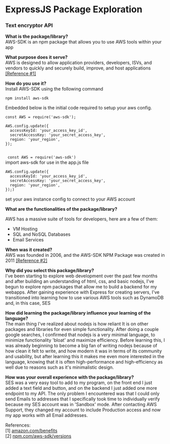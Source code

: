 <h1>ExpressJS Package Exploration</h1> 
<h3>Text encryptor API</h3>

**What is the package/library?** <br>
AWS-SDK is an npm package that allows you to use AWS tools within your app

**What purpose does it serve?**<br>
AWS is designed to allow application providers, developers, ISVs, and vendors to quickly and securely build, improve, and host applications
<a href = "https://aws.amazon.com/application-hosting/benefits/#:~:text=AWS%20is%20designed%20to%20allow,access%20AWS%27s%20application%20hosting%20platform">[Reference #1]</a>


**How do you use it?**<br>
Install AWS-SDK using the following command

```npm install aws-sdk```

Embedded below is the initial code required to setup your aws config.
```
const AWS = require('aws-sdk');

AWS.config.update({
  accessKeyId: 'your_access_key_id',
  secretAccessKey: 'your_secret_access_key',
  region: 'your_region',
});


```
``` const AWS = require('aws-sdk')``` <br> import aws-sdk for use in the app.js file

```
AWS.config.update({
  accessKeyId: 'your_access_key_id',
  secretAccessKey: 'your_secret_access_key',
  region: 'your_region',
});)
```
set your aws instance config to connect to your AWS account


**What are the functionalities of the package/library?**

AWS has a massive suite of tools for developers, here are a few of them:
<ul>
<li>VM Hosting<br>
<li>SQL and NoSQL Databases<br>
<li>Email Services<br>
</ul>


**When was it created?** <br>
AWS was founded in 2006, and the AWS-SDK NPM Package was created in 2011
<a href = "https://www.npmjs.com/package/aws-sdk?activeTab=versions">[Reference #2]</a>

**Why did you select this package/library?** <br>
I've been starting to explore web development over the past few months and after building an understanding of html, css, and basic nodejs, I've begun to explore npm packages that allow me to build a backend for my webapps. After gaining experience with Express for creating servers, I've transitioned into learning how to use various AWS tools such as DynamoDB and, in this case, SES


**How did learning the package/library influence your learning of the language?**<br>
The main thing I've realized about nodejs is how reliant It is on other packages and libraries for even simple functionality. After doing a couple google searches, I confirmed that nodejs is a very minimal language, to minimize functionality 'bloat' and maximize efficiency. Before learning this, I was already beginning to become a big fan of writing nodejs because of how clean it felt to write, and how modern it was in terms of its community and usability, but after learning this it makes me even more interested in the language, knowing that it is often high-performance and high-efficiency as well due to reasons such as it's minimalistic design.


**How was your overall experience with the package/library?**<br>
SES was a very easy tool to add to my program, on the front end I just added a text field and button, and on the backend I just added one more endpoint to my API. The only problem I encountered was that I could only send Emails to addresses that I specifically took time to individually verify because my SES account was in 'Sandbox' mode. After contacting AWS Support, they changed my account to include Production access and now my app works with all Email addresses.




References:
<br>
[1] <a href = "https://aws.amazon.com/application-hosting/benefits/#:~:text=AWS%20is%20designed%20to%20allow,access%20AWS%27s%20application%20hosting%20platform.">amazon.com/benefits</a>
<br>
[2] <a href = "https://www.npmjs.com/package/aws-sdk?activeTab=versions">npm.com/aws-sdk/versions</a>
<br>

